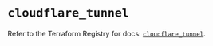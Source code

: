 # `cloudflare_tunnel`

Refer to the Terraform Registry for docs: [`cloudflare_tunnel`](https://registry.terraform.io/providers/cloudflare/cloudflare/4.29.0/docs/resources/tunnel).
